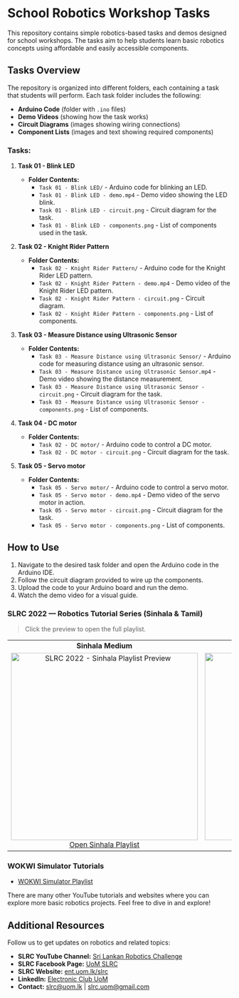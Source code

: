 # School Robotics Workshop Tasks

This repository contains simple robotics-based tasks and demos designed for school workshops. The tasks aim to help students learn basic robotics concepts using affordable and easily accessible components.

## Tasks Overview

The repository is organized into different folders, each containing a task that students will perform. Each task folder includes the following:

- **Arduino Code** (folder with `.ino` files)
- **Demo Videos** (showing how the task works)
- **Circuit Diagrams** (images showing wiring connections)
- **Component Lists** (images and text showing required components)

### Tasks:

1. **Task 01 - Blink LED**
   - **Folder Contents:**
     - `Task 01 - Blink LED/` - Arduino code for blinking an LED.
     - `Task 01 - Blink LED - demo.mp4` - Demo video showing the LED blink.
     - `Task 01 - Blink LED - circuit.png` - Circuit diagram for the task.
     - `Task 01 - Blink LED - components.png` - List of components used in the task.
       
2. **Task 02 - Knight Rider Pattern**
   - **Folder Contents:**
     - `Task 02 - Knight Rider Pattern/` - Arduino code for the Knight Rider LED pattern.
     - `Task 02 - Knight Rider Pattern - demo.mp4` - Demo video of the Knight Rider LED pattern.
     - `Task 02 - Knight Rider Pattern - circuit.png` - Circuit diagram.
     - `Task 02 - Knight Rider Pattern - components.png` - List of components.

3. **Task 03 - Measure Distance using Ultrasonic Sensor**
   - **Folder Contents:**
     - `Task 03 - Measure Distance using Ultrasonic Sensor/` - Arduino code for measuring distance using an ultrasonic sensor.
     - `Task 03 - Measure Distance using Ultrasonic Sensor.mp4` - Demo video showing the distance measurement.
     - `Task 03 - Measure Distance using Ultrasonic Sensor - circuit.png` - Circuit diagram for the task.
     - `Task 03 - Measure Distance using Ultrasonic Sensor - components.png` - List of components.
       
4. **Task 04 - DC motor**
   - **Folder Contents:**
     - `Task 02 - DC motor/` - Arduino code to control a DC motor.
     - `Task 02 - DC motor - circuit.png` - Circuit diagram for the task.

5. **Task 05 - Servo motor**
   - **Folder Contents:**
     - `Task 05 - Servo motor/` - Arduino code to control a servo motor.
     - `Task 05 - Servo motor - demo.mp4` - Demo video of the servo motor in action.
     - `Task 05 - Servo motor - circuit.png` - Circuit diagram for the task.
     - `Task 05 - Servo motor - components.png` - List of components.
    
## How to Use

1. Navigate to the desired task folder and open the Arduino code in the Arduino IDE.
2. Follow the circuit diagram provided to wire up the components.
3. Upload the code to your Arduino board and run the demo.
4. Watch the demo video for a visual guide.

### SLRC 2022 — Robotics Tutorial Series (Sinhala & Tamil)

> Click the preview to open the full playlist.

<table>
  <tr>
    <td align="center"><strong>Sinhala Medium</strong></td>
    <td align="center"><strong>Tamil Medium</strong></td>
  </tr>
  <tr>
    <td align="center">
      <a href="https://youtube.com/playlist?list=PLycNPeCNJhVflRwdSVpduW3vhYE-J1z4V">
        <img src="https://img.youtube.com/vi/SZZjeJUoH1Y/hqdefault.jpg" alt="SLRC 2022 - Sinhala Playlist Preview" width="420">
      </a><br/>
      <a href="https://youtube.com/playlist?list=PLycNPeCNJhVflRwdSVpduW3vhYE-J1z4V">Open Sinhala Playlist</a>
    </td>
    <td align="center">
      <a href="https://youtube.com/playlist?list=PLycNPeCNJhVfpEskYAbdweIxBGGzJWhIR">
        <img src="https://img.youtube.com/vi/ffWMrFWjfeM/hqdefault.jpg" alt="SLRC 2022 - Tamil Playlist Preview" width="420">
      </a><br/>
      <a href="https://youtube.com/playlist?list=PLycNPeCNJhVfpEskYAbdweIxBGGzJWhIR">Open Tamil Playlist</a>
    </td>
  </tr>
</table>
    
### WOKWI Simulator Tutorials

- [WOKWI Simulator Playlist](https://youtube.com/playlist?list=PLiRNARoNN8e0ofq2cOTjYWvfybH6049jl&si=ElQj_uT3Q2_NcMi2)

There are many other YouTube tutorials and websites where you can explore more basic robotics projects. Feel free to dive in and explore!

## Additional Resources

Follow us to get updates on robotics and related topics:

- **SLRC YouTube Channel:** [Sri Lankan Robotics Challenge](https://www.youtube.com/@srilankanroboticschallenge2341)
- **SLRC Facebook Page:** [UoM SLRC](https://facebook.com/UoM.SLRC)
- **SLRC Website:** [ent.uom.lk/slrc](https://ent.uom.lk/slrc)
- **LinkedIn:** [Electronic Club UoM](https://www.linkedin.com/company/electronic-club-uom/)
- **Contact:** slrc@uom.lk | slrc.uom@gmail.com

